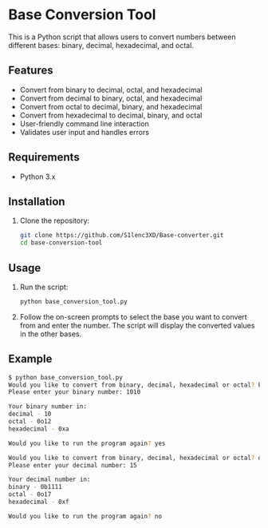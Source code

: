 # Base Conversion Tool

This is a Python script that allows users to convert numbers between different bases: binary, decimal, hexadecimal, and octal.

## Features

- Convert from binary to decimal, octal, and hexadecimal
- Convert from decimal to binary, octal, and hexadecimal
- Convert from octal to decimal, binary, and hexadecimal
- Convert from hexadecimal to decimal, binary, and octal
- User-friendly command line interaction
- Validates user input and handles errors

## Requirements

- Python 3.x

## Installation

1. Clone the repository:
    ```sh
    git clone https://github.com/S1lenc3XD/Base-converter.git
    cd base-conversion-tool
    ```

## Usage

1. Run the script:
    ```sh
    python base_conversion_tool.py
    ```

2. Follow the on-screen prompts to select the base you want to convert from and enter the number. The script will display the converted values in the other bases.

## Example

```sh
$ python base_conversion_tool.py
Would you like to convert from binary, decimal, hexadecimal or octal? binary
Please enter your binary number: 1010

Your binary number in:
decimal - 10
octal - 0o12
hexadecimal - 0xa

Would you like to run the program again? yes

Would you like to convert from binary, decimal, hexadecimal or octal? decimal
Please enter your decimal number: 15

Your decimal number in:
binary - 0b1111
octal - 0o17
hexadecimal - 0xf

Would you like to run the program again? no
